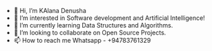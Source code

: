 - 👋 Hi, I’m KAlana Denusha
- 👀 I’m interested in Software development and Artificial Intelligence!
- 🌱 I’m currently learning Data Structures and Algorithms.
- 💞️ I’m looking to collaborate on Open Source Projects.
- 📫 How to reach me Whatsapp - +94783761329


<!---
kalanadenuz/kalanadenuz is a ✨ special ✨ repository because its `README.md` (this file) appears on your GitHub profile.
You can click the Preview link to take a look at your changes.
--->
